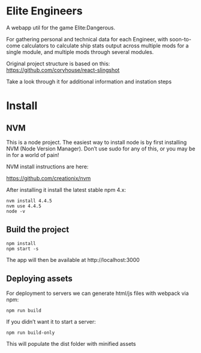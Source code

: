 Elite Engineers
===============

A webapp util for the game Elite:Dangerous.

For gathering personal and technical data for each Engineer, with soon-to-come 
calculators to calculate ship stats output across multiple mods for a single 
module, and multiple mods through several modules.

Original project structure is based on this:
https://github.com/coryhouse/react-slingshot

Take a look through it for additional information and instation steps

Install
=======

NVM
---

This is a node project. The easiest way to install node is by
first installing NVM (Node Version Manager). Don’t use sudo for
any of this, or you may be in for a world of pain!

NVM install instructions are here:

https://github.com/creationix/nvm

After installing it install the latest stable npm 4.x:

```
nvm install 4.4.5
nvm use 4.4.5
node -v
```

Build the project
-----------------

```
npm install
npm start -s
```

The app will then be available at http://localhost:3000

Deploying assets
----------------

For deployment to servers we can generate html/js files with webpack via npm:

```
npm run build
```

If you didn’t want it to start a server:
```
npm run build-only
```
This will populate the dist folder with minified assets
